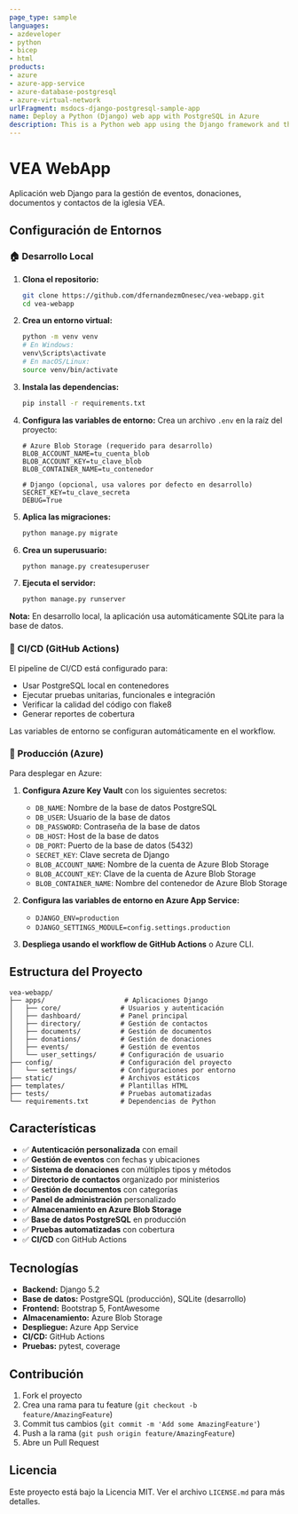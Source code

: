 ```yaml
---
page_type: sample
languages:
- azdeveloper
- python
- bicep
- html
products:
- azure
- azure-app-service
- azure-database-postgresql
- azure-virtual-network
urlFragment: msdocs-django-postgresql-sample-app
name: Deploy a Python (Django) web app with PostgreSQL in Azure
description: This is a Python web app using the Django framework and the Azure Database for PostgreSQL relational database service. 
---
```

<!-- YAML front-matter schema: https://review.learn.microsoft.com/en-us/help/contribute/samples/process/onboarding?branch=main#supported-metadata-fields-for-readmemd -->

# VEA WebApp

Aplicación web Django para la gestión de eventos, donaciones, documentos y contactos de la iglesia VEA.

## Configuración de Entornos

### 🏠 Desarrollo Local

1. **Clona el repositorio:**
   ```bash
   git clone https://github.com/dfernandezmOnesec/vea-webapp.git
   cd vea-webapp
   ```

2. **Crea un entorno virtual:**
   ```bash
   python -m venv venv
   # En Windows:
   venv\Scripts\activate
   # En macOS/Linux:
   source venv/bin/activate
   ```

3. **Instala las dependencias:**
   ```bash
   pip install -r requirements.txt
   ```

4. **Configura las variables de entorno:**
   Crea un archivo `.env` en la raíz del proyecto:
   ```env
   # Azure Blob Storage (requerido para desarrollo)
   BLOB_ACCOUNT_NAME=tu_cuenta_blob
   BLOB_ACCOUNT_KEY=tu_clave_blob
   BLOB_CONTAINER_NAME=tu_contenedor
   
   # Django (opcional, usa valores por defecto en desarrollo)
   SECRET_KEY=tu_clave_secreta
   DEBUG=True
   ```

5. **Aplica las migraciones:**
   ```bash
   python manage.py migrate
   ```

6. **Crea un superusuario:**
   ```bash
   python manage.py createsuperuser
   ```

7. **Ejecuta el servidor:**
   ```bash
   python manage.py runserver
   ```

**Nota:** En desarrollo local, la aplicación usa automáticamente SQLite para la base de datos.

### 🧪 CI/CD (GitHub Actions)

El pipeline de CI/CD está configurado para:
- Usar PostgreSQL local en contenedores
- Ejecutar pruebas unitarias, funcionales e integración
- Verificar la calidad del código con flake8
- Generar reportes de cobertura

Las variables de entorno se configuran automáticamente en el workflow.

### 🚀 Producción (Azure)

Para desplegar en Azure:

1. **Configura Azure Key Vault** con los siguientes secretos:
   - `DB_NAME`: Nombre de la base de datos PostgreSQL
   - `DB_USER`: Usuario de la base de datos
   - `DB_PASSWORD`: Contraseña de la base de datos
   - `DB_HOST`: Host de la base de datos
   - `DB_PORT`: Puerto de la base de datos (5432)
   - `SECRET_KEY`: Clave secreta de Django
   - `BLOB_ACCOUNT_NAME`: Nombre de la cuenta de Azure Blob Storage
   - `BLOB_ACCOUNT_KEY`: Clave de la cuenta de Azure Blob Storage
   - `BLOB_CONTAINER_NAME`: Nombre del contenedor de Azure Blob Storage

2. **Configura las variables de entorno en Azure App Service:**
   - `DJANGO_ENV=production`
   - `DJANGO_SETTINGS_MODULE=config.settings.production`

3. **Despliega usando el workflow de GitHub Actions** o Azure CLI.

## Estructura del Proyecto

```
vea-webapp/
├── apps/                    # Aplicaciones Django
│   ├── core/               # Usuarios y autenticación
│   ├── dashboard/          # Panel principal
│   ├── directory/          # Gestión de contactos
│   ├── documents/          # Gestión de documentos
│   ├── donations/          # Gestión de donaciones
│   ├── events/             # Gestión de eventos
│   └── user_settings/      # Configuración de usuario
├── config/                 # Configuración del proyecto
│   └── settings/           # Configuraciones por entorno
├── static/                 # Archivos estáticos
├── templates/              # Plantillas HTML
├── tests/                  # Pruebas automatizadas
└── requirements.txt        # Dependencias de Python
```

## Características

- ✅ **Autenticación personalizada** con email
- ✅ **Gestión de eventos** con fechas y ubicaciones
- ✅ **Sistema de donaciones** con múltiples tipos y métodos
- ✅ **Directorio de contactos** organizado por ministerios
- ✅ **Gestión de documentos** con categorías
- ✅ **Panel de administración** personalizado
- ✅ **Almacenamiento en Azure Blob Storage**
- ✅ **Base de datos PostgreSQL** en producción
- ✅ **Pruebas automatizadas** con cobertura
- ✅ **CI/CD** con GitHub Actions

## Tecnologías

- **Backend:** Django 5.2
- **Base de datos:** PostgreSQL (producción), SQLite (desarrollo)
- **Frontend:** Bootstrap 5, FontAwesome
- **Almacenamiento:** Azure Blob Storage
- **Despliegue:** Azure App Service
- **CI/CD:** GitHub Actions
- **Pruebas:** pytest, coverage

## Contribución

1. Fork el proyecto
2. Crea una rama para tu feature (`git checkout -b feature/AmazingFeature`)
3. Commit tus cambios (`git commit -m 'Add some AmazingFeature'`)
4. Push a la rama (`git push origin feature/AmazingFeature`)
5. Abre un Pull Request

## Licencia

Este proyecto está bajo la Licencia MIT. Ver el archivo `LICENSE.md` para más detalles.
